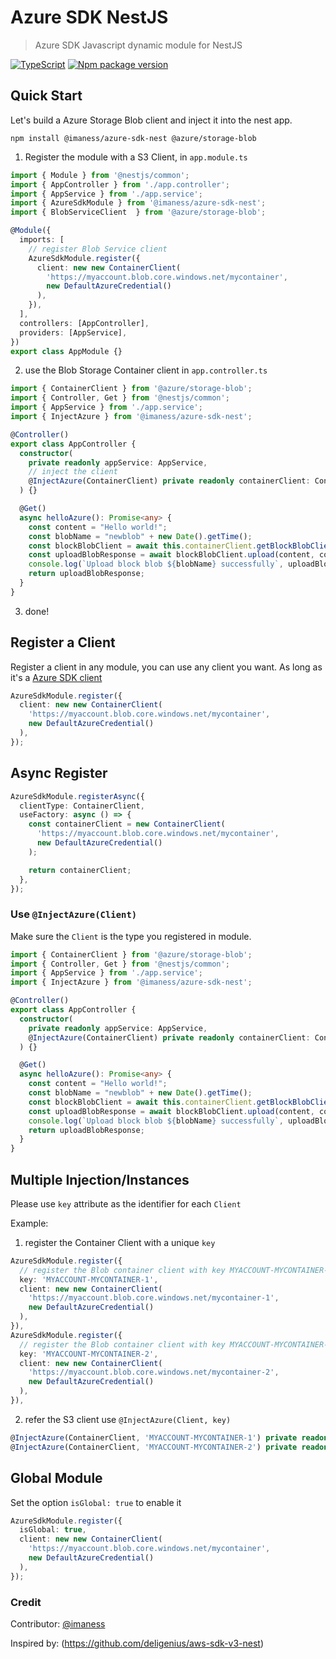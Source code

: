 # Azure SDK NestJS

> Azure SDK Javascript dynamic module for NestJS

[![TypeScript](https://img.shields.io/badge/--3178C6?logo=typescript&logoColor=ffffff)](https://www.typescriptlang.org/) [![Npm package version](https://badgen.net/npm/v/@imaness/azure-sdk-nest)](https://badgen.net/npm/v/@imaness/azure-sdk-nest)

## Quick Start

Let's build a Azure Storage Blob client and inject it into the nest app.

```
npm install @imaness/azure-sdk-nest @azure/storage-blob
```

1. Register the module with a S3 Client, in `app.module.ts`

```ts
import { Module } from '@nestjs/common';
import { AppController } from './app.controller';
import { AppService } from './app.service';
import { AzureSdkModule } from '@imaness/azure-sdk-nest';
import { BlobServiceClient  } from '@azure/storage-blob';

@Module({
  imports: [
    // register Blob Service client
    AzureSdkModule.register({
      client: new new ContainerClient(
        'https://myaccount.blob.core.windows.net/mycontainer', 
        new DefaultAzureCredential()
      ),
    }),
  ],
  controllers: [AppController],
  providers: [AppService],
})
export class AppModule {}
```

2. use the Blob Storage Container client in `app.controller.ts`

```ts
import { ContainerClient } from '@azure/storage-blob';
import { Controller, Get } from '@nestjs/common';
import { AppService } from './app.service';
import { InjectAzure } from '@imaness/azure-sdk-nest';

@Controller()
export class AppController {
  constructor(
    private readonly appService: AppService,
    // inject the client
    @InjectAzure(ContainerClient) private readonly containerClient: ContainerClient 
  ) {}

  @Get()
  async helloAzure(): Promise<any> {
    const content = "Hello world!";
    const blobName = "newblob" + new Date().getTime();
    const blockBlobClient = await this.containerClient.getBlockBlobClient('asdsad');
    const uploadBlobResponse = await blockBlobClient.upload(content, content.length);
    console.log(`Upload block blob ${blobName} successfully`, uploadBlobResponse.requestId);
    return uploadBlobResponse;
  }
}
```

3. done!

## Register a Client

Register a client in any module, you can use any client you want. As long as it's a [Azure SDK client](https://learn.microsoft.com/en-us/javascript/api/overview/azure/?view=azure-node-latest)

```ts
AzureSdkModule.register({
  client: new new ContainerClient(
    'https://myaccount.blob.core.windows.net/mycontainer', 
    new DefaultAzureCredential()
  ),
});
```


## Async Register

```ts
AzureSdkModule.registerAsync({
  clientType: ContainerClient,
  useFactory: async () => {
    const containerClient = new ContainerClient(
      'https://myaccount.blob.core.windows.net/mycontainer',
      new DefaultAzureCredential()
    );

    return containerClient;
  },
});
```

### Use `@InjectAzure(Client)`

Make sure the `Client` is the type you registered in module.
```ts
import { ContainerClient } from '@azure/storage-blob';
import { Controller, Get } from '@nestjs/common';
import { AppService } from './app.service';
import { InjectAzure } from '@imaness/azure-sdk-nest';

@Controller()
export class AppController {
  constructor(
    private readonly appService: AppService,
    @InjectAzure(ContainerClient) private readonly containerClient: ContainerClient 
  ) {}

  @Get()
  async helloAzure(): Promise<any> {
    const content = "Hello world!";
    const blobName = "newblob" + new Date().getTime();
    const blockBlobClient = await this.containerClient.getBlockBlobClient('asdsad');
    const uploadBlobResponse = await blockBlobClient.upload(content, content.length);
    console.log(`Upload block blob ${blobName} successfully`, uploadBlobResponse.requestId);
    return uploadBlobResponse;
  }
}
```


## Multiple Injection/Instances

Please use `key` attribute as the identifier for each `Client`

Example: 
1. register the Container Client with a unique `key `
```ts
AzureSdkModule.register({
  // register the Blob container client with key MYACCOUNT-MYCONTAINER-1`
  key: 'MYACCOUNT-MYCONTAINER-1',
  client: new new ContainerClient(
    'https://myaccount.blob.core.windows.net/mycontainer-1', 
    new DefaultAzureCredential()
  ),
}),
AzureSdkModule.register({
  // register the Blob container client with key MYACCOUNT-MYCONTAINER-2`
  key: 'MYACCOUNT-MYCONTAINER-2',
  client: new new ContainerClient(
    'https://myaccount.blob.core.windows.net/mycontainer-2', 
    new DefaultAzureCredential()
  ),
}),
```

2. refer the S3 client use `@InjectAzure(Client, key)`
```ts
@InjectAzure(ContainerClient, 'MYACCOUNT-MYCONTAINER-1') private readonly containerClient1: ContainerClient,
@InjectAzure(ContainerClient, 'MYACCOUNT-MYCONTAINER-2') private readonly containerClient2: ContainerClient,
```

## Global Module

Set the option `isGlobal: true` to enable it

```ts
AzureSdkModule.register({
  isGlobal: true,
  client: new new ContainerClient(
    'https://myaccount.blob.core.windows.net/mycontainer', 
    new DefaultAzureCredential()
  ),
});
```

### Credit

Contributor: [@imaness](https://github.com/imaness)

Inspired by: (https://github.com/deligenius/aws-sdk-v3-nest)
